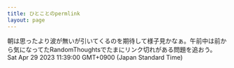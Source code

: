 ```yaml
---
title: ひとことのpermlink
layout: page
---
```

<div class="box" dt="1682735940750">
  朝は思ったより波が無いが引いてくるのを期待して様子見かなぁ。午前中は前から気になってたRandomThoughtsでたまにリンク切れがある問題を追おう。
  <div class="content is-small">Sat Apr 29 2023 11:39:00 GMT+0900 (Japan Standard Time)</div>
</div>